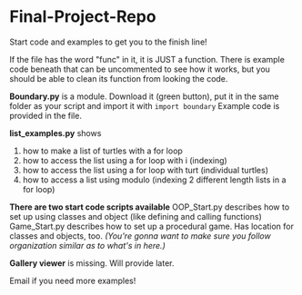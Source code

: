 # Final-Project-Repo
Start code and examples to get you to the finish line!

If the file has the word "func" in it, it is JUST a function. There is example code beneath that can be uncommented to see how it works, but you should be able to clean its function from looking the code.

**Boundary.py** is a module. Download it (green button), put it in the same folder as your script and import it with
`import boundary`
Example code is provided in the file.

**list_examples.py** shows 
1. how to make a list of turtles with a for loop
2. how to access the list using a for loop with i (indexing)
3. how to access the list using a for loop with turt (individual turtles)
4. how to access a list using modulo (indexing 2 different length lists in a for loop)

**There are two start code scripts available** 
OOP_Start.py describes how to set up using classes and object (like defining and calling functions)
Game_Start.py describes how to set up a procedural game. Has location for classes and objects, too.
_(You're gonna want to make sure you follow organization similar as to what's in here.)_

**Gallery viewer** is missing. Will provide later.

Email if you need more examples!
